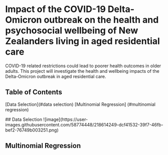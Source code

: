 # Impact of the COVID-19 Delta-Omicron outbreak on the health and psychosocial wellbeing of New Zealanders living in aged residential care

COVID-19 related restrictions could lead to poorer health outcomes in older 
adults. This project will investigate the health and wellbeing impacts of the 
Delta-Omicron outbreak in aged residential care.

##  Table of Contents
 [Data Selection](#data selection)
 [Multinomial Regression] (#multinomial regression)

<a name="data selection"/>
##  Data Selection 
![image](https://user-images.githubusercontent.com/58774448/218614249-dcf41532-39f7-46fb-bef2-76749b003251.png)

## Multinomial Regression 
